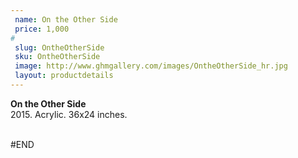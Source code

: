 ```yaml
---
 name: On the Other Side
 price: 1,000
#
 slug: OntheOtherSide
 sku: OntheOtherSide
 image: http://www.ghmgallery.com/images/OntheOtherSide_hr.jpg
 layout: productdetails
---
```

<strong>On the Other Side</strong><br />
 2015. Acrylic. 36x24 inches.<br />
 <br />
 
 
 
 
#END